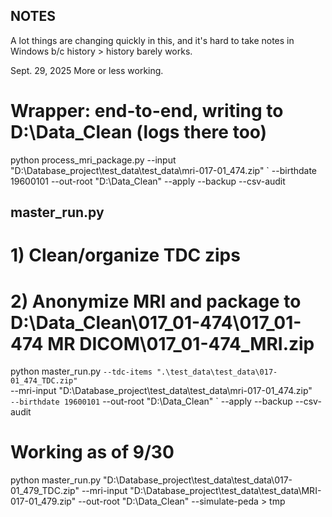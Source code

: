 ## NOTES
A lot things are changing quickly in this, and it's hard to take notes in Windows b/c history > history barely works.

Sept. 29, 2025
More or less working.

# Wrapper: end-to-end, writing to D:\Data_Clean (logs there too)
python process_mri_package.py --input "D:\Database_project\test_data\test_data\mri-017-01_474.zip" `
  --birthdate 19600101 --out-root "D:\Data_Clean" --apply --backup --csv-audit


## master_run.py
# 1) Clean/organize TDC zips
# 2) Anonymize MRI and package to D:\Data_Clean\017_01-474\017_01-474 MR DICOM\017_01-474_MRI.zip
python master_run.py `
   --tdc-items ".\test_data\test_data\017-01_474_TDC.zip" `        
   --mri-input "D:\Database_project\test_data\test_data\mri-017-01_474.zip" `  
   --birthdate 19600101 `
   --out-root "D:\Data_Clean" `
   --apply --backup --csv-audit


# Working as of 9/30
python master_run.py "D:\Database_project\test_data\test_data\017-01_479_TDC.zip" --mri-input "D:\Database_project\test_data\test_data\MRI-017-01_479.zip" --out-root "D:\Data_Clean" --simulate-peda > tmp